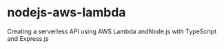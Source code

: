 # nodejs-aws-lambda
Creating a serverless API using AWS Lambda andNode.js with TypeScript and Express.js
